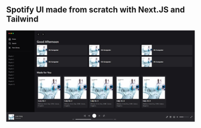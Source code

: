 Spotify UI made from scratch with Next.JS and Tailwind
---
![main page](https://raw.githubusercontent.com/famgz/tailwind-spotify/main/screenshots/screen1.jpg)
